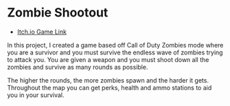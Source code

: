 # Zombie Shootout
- [Itch.io Game Link](https://awesomeadi00.itch.io/zombie-shootout)
 
In this project, I created a game based off Call of Duty Zombies mode where you are a survivor and you must survive the endless wave of zombies trying to attack you. You are given a weapon and you must shoot down all the zombies and survive as many rounds as possible. 

The higher the rounds, the more zombies spawn and the harder it gets. Throughout the map you can get perks, health and ammo stations to aid you in your survival. 
